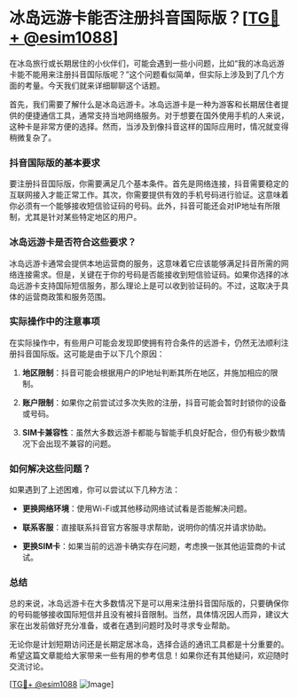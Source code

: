# 冰岛远游卡能否注册抖音国际版？[[TG💪+ @esim1088](https://t.me/s/esim1088)]

在冰岛旅行或长期居住的小伙伴们，可能会遇到一些小问题，比如“我的冰岛远游卡能不能用来注册抖音国际版呢？”这个问题看似简单，但实际上涉及到了几个方面的考量。今天我们就来详细聊聊这个话题。

首先，我们需要了解什么是冰岛远游卡。冰岛远游卡是一种为游客和长期居住者提供的便捷通信工具，通常支持当地网络服务。对于想要在国外使用手机的人来说，这种卡是非常方便的选择。然而，当涉及到像抖音这样的国际应用时，情况就变得稍微复杂了。

### 抖音国际版的基本要求

要注册抖音国际版，你需要满足几个基本条件。首先是网络连接，抖音需要稳定的互联网接入才能正常工作。其次，你需要提供有效的手机号码进行验证。这意味着你必须有一个能够接收短信验证码的号码。此外，抖音可能还会对IP地址有所限制，尤其是针对某些特定地区的用户。

### 冰岛远游卡是否符合这些要求？

冰岛远游卡通常会提供本地运营商的服务，这意味着它应该能够满足抖音所需的网络连接需求。但是，关键在于你的号码是否能接收到短信验证码。如果你选择的冰岛远游卡支持国际短信服务，那么理论上是可以收到验证码的。不过，这取决于具体的运营商政策和服务范围。

### 实际操作中的注意事项

在实际操作中，有些用户可能会发现即使拥有符合条件的远游卡，仍然无法顺利注册抖音国际版。这可能是由于以下几个原因：

1. **地区限制**：抖音可能会根据用户的IP地址判断其所在地区，并施加相应的限制。
   
2. **账户限制**：如果你之前尝试过多次失败的注册，抖音可能会暂时封锁你的设备或号码。

3. **SIM卡兼容性**：虽然大多数远游卡都能与智能手机良好配合，但仍有极少数情况下会出现不兼容的问题。

### 如何解决这些问题？

如果遇到了上述困难，你可以尝试以下几种方法：

- **更换网络环境**：使用Wi-Fi或其他移动网络试试看是否能解决问题。
  
- **联系客服**：直接联系抖音官方客服寻求帮助，说明你的情况并请求协助。

- **更换SIM卡**：如果当前的远游卡确实存在问题，考虑换一张其他运营商的卡试试。

### 总结

总的来说，冰岛远游卡在大多数情况下是可以用来注册抖音国际版的，只要确保你的号码能够接收国际短信并且没有被抖音限制。当然，具体情况因人而异，建议大家在出发前做好充分准备，或者在遇到问题时及时寻求专业帮助。

无论你是计划短期访问还是长期定居冰岛，选择合适的通讯工具都是十分重要的。希望这篇文章能给大家带来一些有用的参考信息！如果你还有其他疑问，欢迎随时交流讨论。

[[TG💪+ @esim1088](https://t.me/s/esim1088) ![Image](https://i.postimg.cc/4NQfJmqS/Snipaste-2025-05-13-00-14-12.png)]